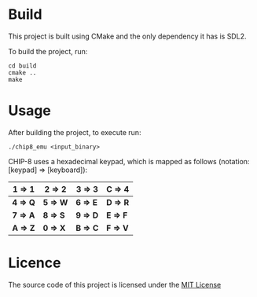 # Build
This project is built using CMake and the only dependency it has is SDL2.

To build the project, run:
``` shell
cd build
cmake ..
make
```

# Usage
After building the project, to execute run:
``` shell
./chip8_emu <input_binary>
```

CHIP-8 uses a hexadecimal keypad, which is mapped as follows (notation: [keypad] => [keyboard]):

| 1 => 1 | 2 => 2 | 3 => 3 | C => 4 |
|--------|--------|--------|--------|
| **4 => Q** | **5 => W** | **6 => E** | **D => R** |
| **7 => A** | **8 => S** | **9 => D** | **E => F** |
| **A => Z** | **0 => X** | **B => C** | **F => V** |

# Licence
The source code of this project is licensed under the [MIT License](https://opensource.org/licenses/mit-license.php) 
